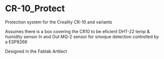 # CR-10_Protect
Protection system for the Creality CR-10 and variants

Assumes there is a box covering the CR10 to be eficient
DHT-22 temp & humidity sensor In and Out
MQ-2 sensor for smoque detection
controlled by a ESP8266

Designed in the Fablab Artilect
